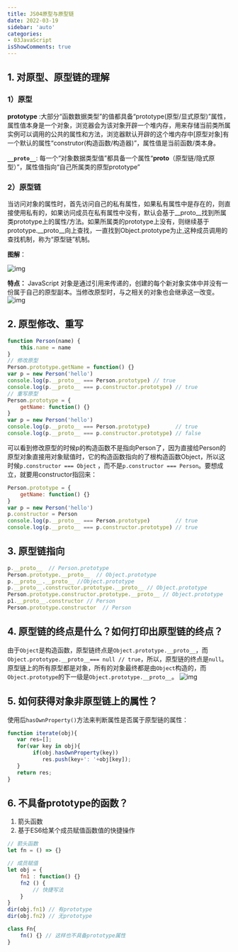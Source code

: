 ```yaml
---
title: JS04原型与原型链
date: 2022-03-19
sidebar: 'auto'
categories:
- 03JavaScript
isShowComments: true
---
```


## 1. 对原型、原型链的理解

### 1）原型

**prototype** :大部分“函数数据类型”的值都具备“prototype(原型/显式原型)”属性，属性值本身是一个对象，浏览器会为该对象开辟一个堆内存，用来存储当前类所属实例可以调用的公共的属性和方法，浏览器默认开辟的这个堆内存中[原型对象]有一个默认的属性“construtor(构造函数/构造器)”，属性值是当前函数/类本身。

**`__proto__`**: 	每一个“对象数据类型值”都具备一个属性“__proto__（原型链/隐式原型）”，属性值指向“自己所属类的原型prototype”



### 2）原型链

​	当访问对象的属性时，首先访问自己的私有属性，如果私有属性中是存在的，则直接使用私有的，如果访问成员在私有属性中没有，默认会基于__proto__找到所属类prototype上的属性/方法。如果所属类的prototype上没有，则继续基于prototype.__proto__向上查找，一直找到Object.prototype为止,这种成员调用的查找机制，称为“原型链”机制。



**图解**：

![img](https://gitee.com/ljcdzh/my_pic/raw/master/img/202203191234836.png)

**特点：** JavaScript 对象是通过引用来传递的，创建的每个新对象实体中并没有一份属于自己的原型副本。当修改原型时，与之相关的对象也会继承这一改变。 ![img](https://gitee.com/ljcdzh/my_pic/raw/master/img/202203191226563.webp)

## 2. 原型修改、重写

```javascript
function Person(name) {
    this.name = name
}
// 修改原型
Person.prototype.getName = function() {}
var p = new Person('hello')
console.log(p.__proto__ === Person.prototype) // true
console.log(p.__proto__ === p.constructor.prototype) // true
// 重写原型
Person.prototype = {
    getName: function() {}
}
var p = new Person('hello')
console.log(p.__proto__ === Person.prototype)        // true
console.log(p.__proto__ === p.constructor.prototype) // false
```

可以看到修改原型的时候p的构造函数不是指向Person了，因为直接给Person的原型对象直接用对象赋值时，它的构造函数指向的了根构造函数Object，所以这时候`p.constructor === Object` ，而不是`p.constructor === Person`。要想成立，就要用constructor指回来：

```javascript
Person.prototype = {
    getName: function() {}
}
var p = new Person('hello')
p.constructor = Person
console.log(p.__proto__ === Person.prototype)        // true
console.log(p.__proto__ === p.constructor.prototype) // true
```

## 3. 原型链指向

```javascript
p.__proto__  // Person.prototype
Person.prototype.__proto__  // Object.prototype
p.__proto__.__proto__ //Object.prototype
p.__proto__.constructor.prototype.__proto__ // Object.prototype
Person.prototype.constructor.prototype.__proto__ // Object.prototype
p1.__proto__.constructor // Person
Person.prototype.constructor  // Person
```

## 4. 原型链的终点是什么？如何打印出原型链的终点？

由于`Object`是构造函数，原型链终点是`Object.prototype.__proto__`，而`Object.prototype.__proto__=== null // true`，所以，原型链的终点是`null`。原型链上的所有原型都是对象，所有的对象最终都是由`Object`构造的，而`Object.prototype`的下一级是`Object.prototype.__proto__`。 ![img](https://p3-juejin.byteimg.com/tos-cn-i-k3u1fbpfcp/30821909377545248d244b0a4e965bb1~tplv-k3u1fbpfcp-zoom-in-crop-mark:1304:0:0:0.awebp)

## 5. 如何获得对象非原型链上的属性？

使用后`hasOwnProperty()`方法来判断属性是否属于原型链的属性：

```javascript
function iterate(obj){
   var res=[];
   for(var key in obj){
        if(obj.hasOwnProperty(key))
           res.push(key+': '+obj[key]);
   }
   return res;
} 
```

## 6. 不具备prototype的函数？

1. 箭头函数
2. 基于ES6给某个成员赋值函数值的快捷操作

```js
// 箭头函数
let fn = () => {}

// 成员赋值
let obj = {
    fn1 : function() {}
    fn2 () {
        // 快捷写法
    }
}
dir(obj.fn1) // 有prototype
dir(obj.fn2) // 无prototype 

class Fn{
    fn() {} // 这样也不具备prototype属性
}
```

